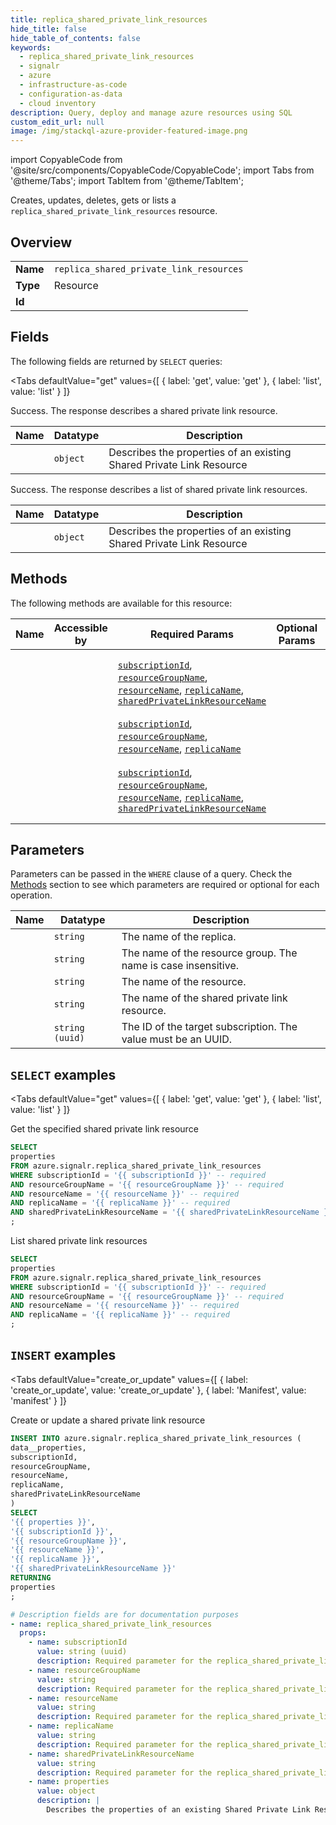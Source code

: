 ```yaml
--- 
title: replica_shared_private_link_resources
hide_title: false
hide_table_of_contents: false
keywords:
  - replica_shared_private_link_resources
  - signalr
  - azure
  - infrastructure-as-code
  - configuration-as-data
  - cloud inventory
description: Query, deploy and manage azure resources using SQL
custom_edit_url: null
image: /img/stackql-azure-provider-featured-image.png
---
```


import CopyableCode from '@site/src/components/CopyableCode/CopyableCode';
import Tabs from '@theme/Tabs';
import TabItem from '@theme/TabItem';

Creates, updates, deletes, gets or lists a <code>replica_shared_private_link_resources</code> resource.

## Overview
<table><tbody>
<tr><td><b>Name</b></td><td><code>replica_shared_private_link_resources</code></td></tr>
<tr><td><b>Type</b></td><td>Resource</td></tr>
<tr><td><b>Id</b></td><td><CopyableCode code="azure.signalr.replica_shared_private_link_resources" /></td></tr>
</tbody></table>

## Fields

The following fields are returned by `SELECT` queries:

<Tabs
    defaultValue="get"
    values={[
        { label: 'get', value: 'get' },
        { label: 'list', value: 'list' }
    ]}
>
<TabItem value="get">

Success. The response describes a shared private link resource.

<table>
<thead>
    <tr>
    <th>Name</th>
    <th>Datatype</th>
    <th>Description</th>
    </tr>
</thead>
<tbody>
<tr>
    <td><CopyableCode code="properties" /></td>
    <td><code>object</code></td>
    <td>Describes the properties of an existing Shared Private Link Resource</td>
</tr>
</tbody>
</table>
</TabItem>
<TabItem value="list">

Success. The response describes a list of shared private link resources.

<table>
<thead>
    <tr>
    <th>Name</th>
    <th>Datatype</th>
    <th>Description</th>
    </tr>
</thead>
<tbody>
<tr>
    <td><CopyableCode code="properties" /></td>
    <td><code>object</code></td>
    <td>Describes the properties of an existing Shared Private Link Resource</td>
</tr>
</tbody>
</table>
</TabItem>
</Tabs>

## Methods

The following methods are available for this resource:

<table>
<thead>
    <tr>
    <th>Name</th>
    <th>Accessible by</th>
    <th>Required Params</th>
    <th>Optional Params</th>
    <th>Description</th>
    </tr>
</thead>
<tbody>
<tr>
    <td><a href="#get"><CopyableCode code="get" /></a></td>
    <td><CopyableCode code="select" /></td>
    <td><a href="#parameter-subscriptionId"><code>subscriptionId</code></a>, <a href="#parameter-resourceGroupName"><code>resourceGroupName</code></a>, <a href="#parameter-resourceName"><code>resourceName</code></a>, <a href="#parameter-replicaName"><code>replicaName</code></a>, <a href="#parameter-sharedPrivateLinkResourceName"><code>sharedPrivateLinkResourceName</code></a></td>
    <td></td>
    <td>Get the specified shared private link resource</td>
</tr>
<tr>
    <td><a href="#list"><CopyableCode code="list" /></a></td>
    <td><CopyableCode code="select" /></td>
    <td><a href="#parameter-subscriptionId"><code>subscriptionId</code></a>, <a href="#parameter-resourceGroupName"><code>resourceGroupName</code></a>, <a href="#parameter-resourceName"><code>resourceName</code></a>, <a href="#parameter-replicaName"><code>replicaName</code></a></td>
    <td></td>
    <td>List shared private link resources</td>
</tr>
<tr>
    <td><a href="#create_or_update"><CopyableCode code="create_or_update" /></a></td>
    <td><CopyableCode code="insert" /></td>
    <td><a href="#parameter-subscriptionId"><code>subscriptionId</code></a>, <a href="#parameter-resourceGroupName"><code>resourceGroupName</code></a>, <a href="#parameter-resourceName"><code>resourceName</code></a>, <a href="#parameter-replicaName"><code>replicaName</code></a>, <a href="#parameter-sharedPrivateLinkResourceName"><code>sharedPrivateLinkResourceName</code></a></td>
    <td></td>
    <td>Create or update a shared private link resource</td>
</tr>
</tbody>
</table>

## Parameters

Parameters can be passed in the `WHERE` clause of a query. Check the [Methods](#methods) section to see which parameters are required or optional for each operation.

<table>
<thead>
    <tr>
    <th>Name</th>
    <th>Datatype</th>
    <th>Description</th>
    </tr>
</thead>
<tbody>
<tr id="parameter-replicaName">
    <td><CopyableCode code="replicaName" /></td>
    <td><code>string</code></td>
    <td>The name of the replica.</td>
</tr>
<tr id="parameter-resourceGroupName">
    <td><CopyableCode code="resourceGroupName" /></td>
    <td><code>string</code></td>
    <td>The name of the resource group. The name is case insensitive.</td>
</tr>
<tr id="parameter-resourceName">
    <td><CopyableCode code="resourceName" /></td>
    <td><code>string</code></td>
    <td>The name of the resource.</td>
</tr>
<tr id="parameter-sharedPrivateLinkResourceName">
    <td><CopyableCode code="sharedPrivateLinkResourceName" /></td>
    <td><code>string</code></td>
    <td>The name of the shared private link resource.</td>
</tr>
<tr id="parameter-subscriptionId">
    <td><CopyableCode code="subscriptionId" /></td>
    <td><code>string (uuid)</code></td>
    <td>The ID of the target subscription. The value must be an UUID.</td>
</tr>
</tbody>
</table>

## `SELECT` examples

<Tabs
    defaultValue="get"
    values={[
        { label: 'get', value: 'get' },
        { label: 'list', value: 'list' }
    ]}
>
<TabItem value="get">

Get the specified shared private link resource

```sql
SELECT
properties
FROM azure.signalr.replica_shared_private_link_resources
WHERE subscriptionId = '{{ subscriptionId }}' -- required
AND resourceGroupName = '{{ resourceGroupName }}' -- required
AND resourceName = '{{ resourceName }}' -- required
AND replicaName = '{{ replicaName }}' -- required
AND sharedPrivateLinkResourceName = '{{ sharedPrivateLinkResourceName }}' -- required
;
```
</TabItem>
<TabItem value="list">

List shared private link resources

```sql
SELECT
properties
FROM azure.signalr.replica_shared_private_link_resources
WHERE subscriptionId = '{{ subscriptionId }}' -- required
AND resourceGroupName = '{{ resourceGroupName }}' -- required
AND resourceName = '{{ resourceName }}' -- required
AND replicaName = '{{ replicaName }}' -- required
;
```
</TabItem>
</Tabs>


## `INSERT` examples

<Tabs
    defaultValue="create_or_update"
    values={[
        { label: 'create_or_update', value: 'create_or_update' },
        { label: 'Manifest', value: 'manifest' }
    ]}
>
<TabItem value="create_or_update">

Create or update a shared private link resource

```sql
INSERT INTO azure.signalr.replica_shared_private_link_resources (
data__properties,
subscriptionId,
resourceGroupName,
resourceName,
replicaName,
sharedPrivateLinkResourceName
)
SELECT 
'{{ properties }}',
'{{ subscriptionId }}',
'{{ resourceGroupName }}',
'{{ resourceName }}',
'{{ replicaName }}',
'{{ sharedPrivateLinkResourceName }}'
RETURNING
properties
;
```
</TabItem>
<TabItem value="manifest">

```yaml
# Description fields are for documentation purposes
- name: replica_shared_private_link_resources
  props:
    - name: subscriptionId
      value: string (uuid)
      description: Required parameter for the replica_shared_private_link_resources resource.
    - name: resourceGroupName
      value: string
      description: Required parameter for the replica_shared_private_link_resources resource.
    - name: resourceName
      value: string
      description: Required parameter for the replica_shared_private_link_resources resource.
    - name: replicaName
      value: string
      description: Required parameter for the replica_shared_private_link_resources resource.
    - name: sharedPrivateLinkResourceName
      value: string
      description: Required parameter for the replica_shared_private_link_resources resource.
    - name: properties
      value: object
      description: |
        Describes the properties of an existing Shared Private Link Resource
```
</TabItem>
</Tabs>

